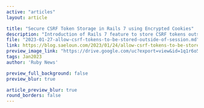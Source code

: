 ```yaml
---
active: "articles"
layout: article

title: "Secure CSRF Token Storage in Rails 7 using Encrypted Cookies"
description: "Introduction of Rails 7 feature to store CSRF tokens outside of the session such as in encrypted cookies."
file: "2023-01-27-allow-csrf-tokens-to-be-stored-outside-of-session.md"
link: https://blog.saeloun.com/2023/01/24/allow-csrf-tokens-to-be-stored-outside-of-session 
preview_image_link: "https://drive.google.com/uc?export=view&id=1q1r6o5R5DVdkMfNS0nZNWvoAb0BTEYc8"
tags: Jan2023
author: 'Ruby News'

preview_full_background: false
preview_blur: true

article_preview_blur: true
round_borders: false
---
```

